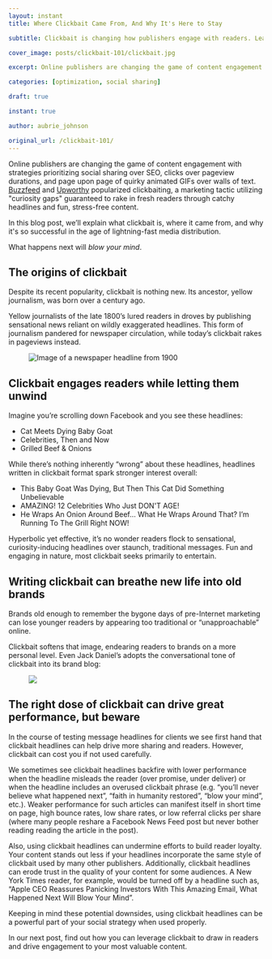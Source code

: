 ```yaml
---
layout: instant
title: Where Clickbait Came From, And Why It's Here to Stay

subtitle: Clickbait is changing how publishers engage with readers. Learn the key to its success.

cover_image: posts/clickbait-101/clickbait.jpg

excerpt: Online publishers are changing the game of content engagement with strategies prioritizing social sharing over SEO, clicks over pageview durations, and page upon page of quirky animated GIFs over walls of text. Find out what clickbait is, where it came from, and why it’s so successful in the age of lightning-fast media distribution.

categories: [optimization, social sharing]

draft: true

instant: true

author: aubrie_johnson

original_url: /clickbait-101/
---
```


Online publishers are changing the game of content engagement with strategies prioritizing social sharing over SEO, clicks over pageview durations, and page upon page of quirky animated GIFs over walls of text. [Buzzfeed](http://www.buzzfeed.com) and [Upworthy](http://wwww.upworthy.com) popularized clickbaiting, a marketing tactic utilizing "curiosity gaps" guaranteed to rake in fresh readers through catchy headlines and fun, stress-free content. 

In this blog post, we’ll explain what clickbait is, where it came from, and why it's so successful in the age of lightning-fast media distribution.

What happens next will *blow your mind*.

## The origins of clickbait
Despite its recent popularity, clickbait is nothing new. Its ancestor, yellow journalism, was born over a century ago. 

Yellow journalists of the late 1800’s lured readers in droves by publishing sensational news reliant on wildly exaggerated headlines. This form of journalism pandered for newspaper circulation, while today’s clickbait rakes in pageviews instead.

<figure>
  <img src="{{site.url}}/images/posts/clickbait-101/newspaper.jpg" alt="Image of a newspaper headline from 1900">
</figure>

## Clickbait engages readers while letting them unwind
Imagine you’re scrolling down Facebook and you see these headlines:

- Cat Meets Dying Baby Goat
- Celebrities, Then and Now
- Grilled Beef & Onions

While there’s nothing inherently “wrong” about these headlines, headlines written in clickbait format spark stronger interest overall:

- This Baby Goat Was Dying, But Then This Cat Did Something Unbelievable
- AMAZING! 12 Celebrities Who Just DON'T AGE!
- He Wraps An Onion Around Beef… What He Wraps Around That? I’m Running To The Grill Right NOW!

Hyperbolic yet effective, it’s no wonder readers flock to sensational, curiosity-inducing headlines over staunch, traditional messages. Fun and engaging in nature, most clickbait seeks primarily to entertain. 

## Writing clickbait can breathe new life into old brands

Brands old enough to remember the bygone days of pre-Internet marketing can lose younger readers by appearing too traditional or “unapproachable” online. 

Clickbait softens that image, endearing readers to brands on a more personal level. Even Jack Daniel’s adopts the conversational tone of clickbait into its brand blog:

<figure>
  <img src="{{site.url}}/images/posts/clickbait-101/jackdaniels.png">
</figure>

## The right dose of clickbait can drive great performance, but beware
In the course of testing message headlines for clients we see first hand that clickbait headlines can help drive more sharing and readers. However, clickbait can cost you if not used carefully. 

We sometimes see clickbait headlines backfire with lower performance when the headline misleads the reader (over promise, under deliver) or when the headline includes an overused clickbait phrase (e.g. “you’ll never believe what happened next”, “faith in humanity restored”, “blow your mind”, etc.). Weaker performance for such articles can manifest itself in short time on page, high bounce rates, low share rates, or low referral clicks per share (where many people reshare a Facebook News Feed post but never bother reading reading the article in the post).

Also, using clickbait headlines can undermine efforts to build reader loyalty. Your content stands out less if your headlines incorporate the same style of clickbait used by many other publishers. Additionally, clickbait headlines can erode trust in the quality of your content for some audiences. A New York Times reader, for example, would be turned off by a headline such as, “Apple CEO Reassures Panicking Investors With This Amazing Email, What Happened Next Will Blow Your Mind”.

Keeping in mind these potential downsides, using clickbait headlines can be a powerful part of your social strategy when used properly.

In our next post, find out how you can leverage clickbait to draw in readers and drive engagement to your most valuable content.

